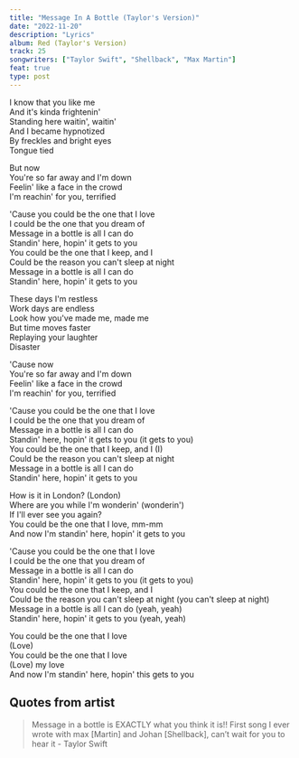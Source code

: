 ```yaml
---
title: "Message In A Bottle (Taylor's Version)"
date: "2022-11-20"
description: "Lyrics"
album: Red (Taylor's Version)
track: 25
songwriters: ["Taylor Swift", "Shellback", "Max Martin"]
feat: true
type: post
---
```


<p className="verse-one">
I know that you like me <br />
And it's kinda frightenin' <br />
Standing here waitin', waitin' <br />
And I became hypnotized <br />
By freckles and bright eyes <br />
Tongue tied <br />
</p>
<p className="pre-chorus">
But now <br />
You're so far away and I'm down <br />
Feelin' like a face in the crowd <br />
I'm reachin' for you, terrified <br />
</p>
<p className="chorus">
'Cause you could be the one that I love <br />
I could be the one that you dream of <br />
Message in a bottle is all I can do <br />
Standin' here, hopin' it gets to you <br />
You could be the one that I keep, and I <br />
Could be the reason you can't sleep at night <br />
Message in a bottle is all I can do <br />
Standin' here, hopin' it gets to you <br />
</p>
<p className="verse-two">
These days I'm restless <br />
Work days are endless <br />
Look how you've made me, made me <br />
But time moves faster <br />
Replaying your laughter <br />
Disaster <br />
</p>
<p className="pre-chorus">
'Cause now <br />
You're so far away and I'm down <br />
Feelin' like a face in the crowd <br />
I'm reachin' for you, terrified <br />
</p>
<p className="chorus">
'Cause you could be the one that I love <br />
I could be the one that you dream of <br />
Message in a bottle is all I can do <br />
Standin' here, hopin' it gets to you (it gets to you) <br />
You could be the one that I keep, and I (I) <br />
Could be the reason you can't sleep at night <br />
Message in a bottle is all I can do <br />
Standin' here, hopin' it gets to you <br />
</p>
<p className="bridge">
How is it in London? (London) <br />
Where are you while I'm wonderin' (wonderin') <br />
If I'll ever see you again? <br />
You could be the one that I love, mm-mm <br />
And now I'm standin' here, hopin' it gets to you <br />
</p>
<p className="chorus">
'Cause you could be the one that I love <br />
I could be the one that you dream of <br />
Message in a bottle is all I can do <br />
Standin' here, hopin' it gets to you (it gets to you) <br />
You could be the one that I keep, and I <br />
Could be the reason you can't sleep at night (you can't sleep at night) <br />
Message in a bottle is all I can do (yeah, yeah) <br />
Standin' here, hopin' it gets to you (yeah, yeah) <br />
</p>
<p className="outro">
You could be the one that I love <br />
(Love) <br />
You could be the one that I love <br />
(Love) my love <br />
And now I'm standin' here, hopin' this gets to you <br />
</p>

## Quotes from artist

<blockquote>
Message in a bottle is EXACTLY what you think it is!! First song I ever wrote with max [Martin] and Johan [Shellback], can’t wait for you to hear it - Taylor Swift
</blockquote>

